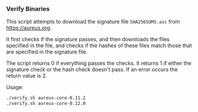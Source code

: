 ### Verify Binaries
This script attempts to download the signature file `SHA256SUMS.asc` from https://aureus.org.

It first checks if the signature passes, and then downloads the files specified in the file, and checks if the hashes of these files match those that are specified in the signature file.

The script returns 0 if everything passes the checks. It returns 1 if either the signature check or the hash check doesn't pass. If an error occurs the return value is 2.

Usage:

```sh
./verify.sh aureus-core-0.11.2
./verify.sh aureus-core-0.12.0
```
